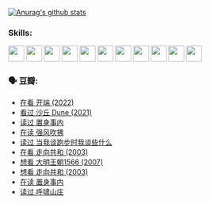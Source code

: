 
[![Anurag's github stats](https://github-readme-stats.vercel.app/api?username=w940853815)](https://github.com/anuraghazra/github-readme-stats)

### Skills:

<code><img height="32" src="https://cdn.jsdelivr.net/npm/simple-icons@v5/icons/python.svg"></code>
<code><img height="32" src="https://cdn.jsdelivr.net/npm/simple-icons@v5/icons/javascript.svg"></code>
<code><img height="32" src="https://cdn.jsdelivr.net/npm/simple-icons@v5/icons/django.svg"></code>
<code><img height="32" src="https://cdn.jsdelivr.net/npm/simple-icons@v5/icons/flask.svg"></code>
<code><img height="32" src="https://cdn.jsdelivr.net/npm/simple-icons@v5/icons/vuetify.svg"></code>
<code><img height="32" src="https://cdn.jsdelivr.net/npm/simple-icons@v5/icons/git.svg"></code>
<code><img height="32" src="https://cdn.jsdelivr.net/npm/simple-icons@v5/icons/docker.svg"></code>
<code><img height="32" src="https://cdn.jsdelivr.net/npm/simple-icons@v5/icons/postgresql.svg"></code>
<code><img height="32" src="https://cdn.jsdelivr.net/npm/simple-icons@v5/icons/elasticsearch.svg"></code>
<code><img height="32" src="https://cdn.jsdelivr.net/npm/simple-icons@v5/icons/macos.svg"></code>
<code><img height="32" src="https://cdn.jsdelivr.net/npm/simple-icons@v5/icons/linux.svg"></code>

### 🗣 豆瓣:

<!-- DOUBAN-ACTIVITIES:START -->
- [在看 开端‎ (2022)](https://www.douban.com/people/136069238/status/3733533297/?_i=42882438)
- [看过 沙丘 Dune‎ (2021)](https://www.douban.com/people/136069238/status/3726869471/?_i=42882438)
- [读过 置身事内](https://www.douban.com/people/136069238/status/3726223867/?_i=42882438)
- [在读 强风吹拂](https://www.douban.com/people/136069238/status/3725395475/?_i=42882438)
- [读过 当我谈跑步时我谈些什么](https://www.douban.com/people/136069238/status/3715422296/?_i=42882438)
- [在看 走向共和‎ (2003)](https://www.douban.com/people/136069238/status/3711470443/?_i=42882438)
- [想看 大明王朝1566‎ (2007)](https://www.douban.com/people/136069238/status/3710980213/?_i=42882438)
- [想看 走向共和‎ (2003)](https://www.douban.com/people/136069238/status/3710980002/?_i=42882438)
- [在读 置身事内](https://www.douban.com/people/136069238/status/3710472151/?_i=42882438)
- [读过 呼啸山庄](https://www.douban.com/people/136069238/status/3710470617/?_i=42882438)
<!-- DOUBAN-ACTIVITIES:END -->
<!--
**w940853815/w940853815** is a ✨ _special_ ✨ repository because its `README.md` (this file) appears on your GitHub profile.

Here are some ideas to get you started:

- 🔭 I’m currently working on ...
- 🌱 I’m currently learning ...
- 👯 I’m looking to collaborate on ...
- 🤔 I’m looking for help with ...
- 💬 Ask me about ...
- 📫 How to reach me: ...
- 😄 Pronouns: ...
- ⚡ Fun fact: ...
-->
